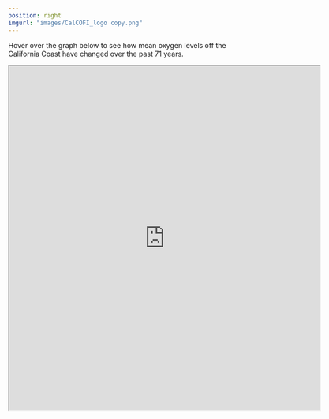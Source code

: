 ```yaml
---
position: right
imgurl: "images/CalCOFI_logo copy.png"
---
```



Hover over the graph below to see how mean oxygen levels off the California Coast have changed over the past 71 years. 



<iframe seamless src= "https://aradams11.github.io/widgets/mean_quarter.html" width="125%" height="700"></iframe>


